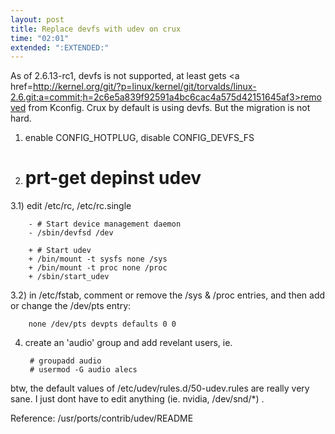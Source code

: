 ```yaml
---
layout: post
title: Replace devfs with udev on crux
time: "02:01"
extended: ":EXTENDED:"
---
```


As of 2.6.13-rc1, devfs is not supported, at least gets <a href=http://kernel.org/git/?p=linux/kernel/git/torvalds/linux-2.6.git;a=commit;h=2c6e5a839f92591a4bc6cac4a575d42151645af3>removed from Kconfig</a>. Crux by default is using devfs.  But the migration is not hard.

1) enable CONFIG_HOTPLUG, disable CONFIG_DEVFS_FS

2) # prt-get depinst udev

3.1) edit /etc/rc, /etc/rc.single

        - # Start device management daemon
        - /sbin/devfsd /dev

        + # Start udev
        + /bin/mount -t sysfs none /sys
        + /bin/mount -t proc none /proc
        + /sbin/start_udev

3.2) in /etc/fstab,  comment or remove the /sys & /proc entries, and then add or change the /dev/pts entry:

        none /dev/pts devpts defaults 0 0

4) create an 'audio' group and add revelant users, ie.

        # groupadd audio
        # usermod -G audio alecs

btw,  the default values of /etc/udev/rules.d/50-udev.rules are really very sane.  I just dont have to edit anything (ie. nvidia, /dev/snd/*) .

Reference: /usr/ports/contrib/udev/README

